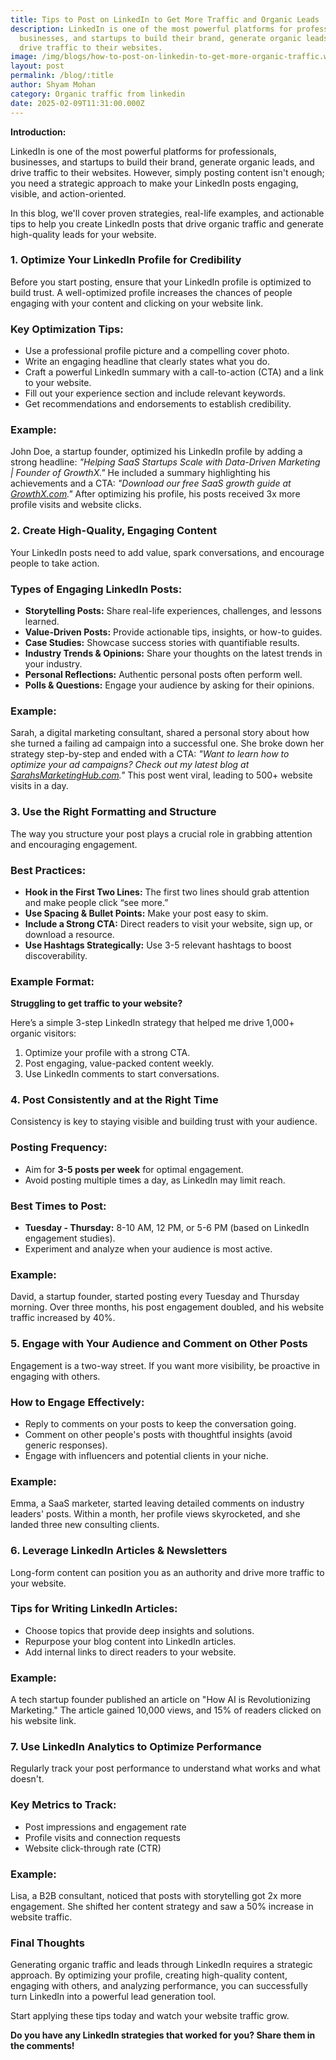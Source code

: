 ```yaml
---
title: Tips to Post on LinkedIn to Get More Traffic and Organic Leads
description: LinkedIn is one of the most powerful platforms for professionals,
  businesses, and startups to build their brand, generate organic leads, and
  drive traffic to their websites.
image: /img/blogs/how-to-post-on-linkedin-to-get-more-organic-traffic.webp
layout: post
permalink: /blog/:title
author: Shyam Mohan
category: Organic traffic from linkedin
date: 2025-02-09T11:31:00.000Z
---
```


**Introduction:**

LinkedIn is one of the most powerful platforms for professionals, businesses, and startups to build their brand, generate organic leads, and drive traffic to their websites. However, simply posting content isn't enough; you need a strategic approach to make your LinkedIn posts engaging, visible, and action-oriented.

In this blog, we'll cover proven strategies, real-life examples, and actionable tips to help you create LinkedIn posts that drive organic traffic and generate high-quality leads for your website.

### 1. Optimize Your LinkedIn Profile for Credibility

Before you start posting, ensure that your LinkedIn profile is optimized to build trust. A well-optimized profile increases the chances of people engaging with your content and clicking on your website link.

### Key Optimization Tips:

* Use a professional profile picture and a compelling cover photo.
* Write an engaging headline that clearly states what you do.
* Craft a powerful LinkedIn summary with a call-to-action (CTA) and a link to your website.
* Fill out your experience section and include relevant keywords.
* Get recommendations and endorsements to establish credibility.

### Example:

John Doe, a startup founder, optimized his LinkedIn profile by adding a strong headline: *"Helping SaaS Startups Scale with Data-Driven Marketing | Founder of GrowthX."* He included a summary highlighting his achievements and a CTA: *"Download our free SaaS growth guide at [GrowthX.com](http://growthx.com/)."* After optimizing his profile, his posts received 3x more profile visits and website clicks.

### 2. Create High-Quality, Engaging Content

Your LinkedIn posts need to add value, spark conversations, and encourage people to take action.

### Types of Engaging LinkedIn Posts:

* **Storytelling Posts:** Share real-life experiences, challenges, and lessons learned.
* **Value-Driven Posts:** Provide actionable tips, insights, or how-to guides.
* **Case Studies:** Showcase success stories with quantifiable results.
* **Industry Trends & Opinions:** Share your thoughts on the latest trends in your industry.
* **Personal Reflections:** Authentic personal posts often perform well.
* **Polls & Questions:** Engage your audience by asking for their opinions.

### Example:

Sarah, a digital marketing consultant, shared a personal story about how she turned a failing ad campaign into a successful one. She broke down her strategy step-by-step and ended with a CTA: *"Want to learn how to optimize your ad campaigns? Check out my latest blog at [SarahsMarketingHub.com](http://sarahsmarketinghub.com/)."* This post went viral, leading to 500+ website visits in a day.

### 3. Use the Right Formatting and Structure

The way you structure your post plays a crucial role in grabbing attention and encouraging engagement.

### Best Practices:

* **Hook in the First Two Lines:** The first two lines should grab attention and make people click “see more.”
* **Use Spacing & Bullet Points:** Make your post easy to skim.
* **Include a Strong CTA:** Direct readers to visit your website, sign up, or download a resource.
* **Use Hashtags Strategically:** Use 3-5 relevant hashtags to boost discoverability.

### Example Format:

**Struggling to get traffic to your website?**

Here’s a simple 3-step LinkedIn strategy that helped me drive 1,000+ organic visitors:

1. Optimize your profile with a strong CTA.
2. Post engaging, value-packed content weekly.
3. Use LinkedIn comments to start conversations.

### 4. Post Consistently and at the Right Time

Consistency is key to staying visible and building trust with your audience.

### Posting Frequency:

* Aim for **3-5 posts per week** for optimal engagement.
* Avoid posting multiple times a day, as LinkedIn may limit reach.

### Best Times to Post:

* **Tuesday - Thursday:** 8-10 AM, 12 PM, or 5-6 PM (based on LinkedIn engagement studies).
* Experiment and analyze when your audience is most active.

### Example:

David, a startup founder, started posting every Tuesday and Thursday morning. Over three months, his post engagement doubled, and his website traffic increased by 40%.

### 5. Engage with Your Audience and Comment on Other Posts

Engagement is a two-way street. If you want more visibility, be proactive in engaging with others.

### How to Engage Effectively:

* Reply to comments on your posts to keep the conversation going.
* Comment on other people's posts with thoughtful insights (avoid generic responses).
* Engage with influencers and potential clients in your niche.

### Example:

Emma, a SaaS marketer, started leaving detailed comments on industry leaders' posts. Within a month, her profile views skyrocketed, and she landed three new consulting clients.

### 6. Leverage LinkedIn Articles & Newsletters

Long-form content can position you as an authority and drive more traffic to your website.

### Tips for Writing LinkedIn Articles:

* Choose topics that provide deep insights and solutions.
* Repurpose your blog content into LinkedIn articles.
* Add internal links to direct readers to your website.

### Example:

A tech startup founder published an article on "How AI is Revolutionizing Marketing." The article gained 10,000 views, and 15% of readers clicked on his website link.

### 7. Use LinkedIn Analytics to Optimize Performance

Regularly track your post performance to understand what works and what doesn't.

### Key Metrics to Track:

* Post impressions and engagement rate
* Profile visits and connection requests
* Website click-through rate (CTR)

### Example:

Lisa, a B2B consultant, noticed that posts with storytelling got 2x more engagement. She shifted her content strategy and saw a 50% increase in website traffic.

### Final Thoughts

Generating organic traffic and leads through LinkedIn requires a strategic approach. By optimizing your profile, creating high-quality content, engaging with others, and analyzing performance, you can successfully turn LinkedIn into a powerful lead generation tool.

Start applying these tips today and watch your website traffic grow.

**Do you have any LinkedIn strategies that worked for you? Share them in the comments!**
